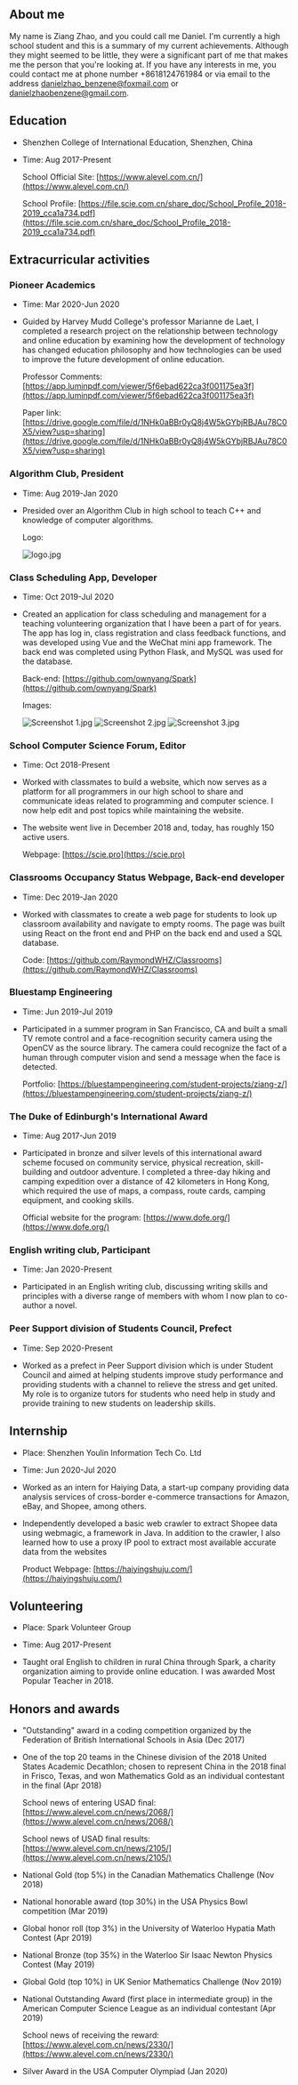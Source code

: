 ## About me

My name is Ziang Zhao, and you could call me Daniel. I'm currently a high school student and this is a summary of my current achievements. Although they might seemed to be little, they were a significant part of me that makes me the person that you're looking at. If you have any interests in me, you could contact me at phone number +8618124761984 or via email to the address [danielzhao_benzene@foxmail.com](danielzhao_benzene@foxmail.com) or [danielzhaobenzene@gmail.com](danielzhaobenzene@gmail.com). 

## Education

- Shenzhen College of International Education, Shenzhen, China

- Time: Aug 2017-Present

    School Official Site: [https://www.alevel.com.cn/](https://www.alevel.com.cn/)

    School Profile: [https://file.scie.com.cn/share_doc/School_Profile_2018-2019_cca1a734.pdf](https://file.scie.com.cn/share_doc/School_Profile_2018-2019_cca1a734.pdf)

## Extracurricular activities

### Pioneer Academics

- Time: Mar 2020-Jun 2020

- Guided by Harvey Mudd College's professor Marianne de Laet, I completed a research project on the relationship between technology and online education by examining how the development of technology has changed education philosophy and how technologies can be used to improve the future development of online education.

    Professor Comments: [https://app.luminpdf.com/viewer/5f6ebad622ca3f001175ea3f](https://app.luminpdf.com/viewer/5f6ebad622ca3f001175ea3f)

    Paper link: [https://drive.google.com/file/d/1NHk0aBBr0yQ8j4W5kGYbjRBJAu78C0X5/view?usp=sharing](https://drive.google.com/file/d/1NHk0aBBr0yQ8j4W5kGYbjRBJAu78C0X5/view?usp=sharing)

### Algorithm Club, President

- Time: Aug 2019-Jan 2020
- Presided over an Algorithm Club in high school to teach C++ and knowledge of computer algorithms.
    
    Logo: 
    
    ![logo.jpg](https://i.loli.net/2020/10/01/IeorSHFwZcWmRPJ.jpg)

### Class Scheduling App, Developer

- Time: Oct 2019-Jul 2020

- Created an application for class scheduling and management for a teaching volunteering organization that I have been a part of for years. The app has log in, class registration and class feedback functions, and was developed using Vue and the WeChat mini app framework. The back end was completed using Python Flask, and MySQL was used for the database.

    Back-end: [https://github.com/ownyang/Spark](https://github.com/ownyang/Spark)

    Images:
    
    ![Screenshot 1.jpg](https://i.loli.net/2020/10/01/kcwPaRdqu9pyNoA.jpg)
    ![Screenshot 2.jpg](https://i.loli.net/2020/10/01/Ys7D2uTOH6Lty8P.jpg)
    ![Screenshot 3.jpg](https://i.loli.net/2020/10/01/KnaIjXqMvmU73gV.jpg)

### School Computer Science Forum, Editor

- Time:  Oct 2018-Present

- Worked with classmates to build a website, which now serves as a platform for all programmers in our high school to share and communicate ideas related to programming and computer science. I now help edit and post topics while maintaining the website.

- The website went live in December 2018 and, today, has roughly 150 active users.

    Webpage: [https://scie.pro](https://scie.pro)


### Classrooms Occupancy Status Webpage, Back-end developer

- Time: Dec 2019-Jan 2020

- Worked with classmates to create a web page for students to look up classroom availability and navigate to empty rooms. The page was built using React on the front end and PHP on the back end and used a SQL database.

    Code: [https://github.com/RaymondWHZ/Classrooms](https://github.com/RaymondWHZ/Classrooms)

### Bluestamp Engineering

- Time: Jun 2019-Jul 2019

- Participated in a summer program in San Francisco, CA and built a small TV remote control and a face-recognition security camera using the OpenCV as the source library. The camera could recognize the fact of a human through computer vision and send a message when the face is detected.

    Portfolio: [https://bluestampengineering.com/student-projects/ziang-z/](https://bluestampengineering.com/student-projects/ziang-z/)

### The Duke of Edinburgh's International Award

- Time: Aug 2017-Jun 2019

- Participated in bronze and silver levels of this international award scheme focused on community service, physical recreation, skill-building and outdoor adventure. I completed a three-day hiking and camping expedition over a distance of 42 kilometers in Hong Kong, which required the use of maps, a compass, route cards, camping equipment, and cooking skills.
    
    Official website for the program: [https://www.dofe.org/](https://www.dofe.org/)

### English writing club, Participant

- Time: Jan 2020-Present

- Participated in an English writing club, discussing writing skills and principles with a diverse range of members with whom I now plan to co-author a novel.

### Peer Support division of Students Council, Prefect

- Time: Sep 2020-Present

- Worked as a prefect in Peer Support division which is under Student Council and aimed at helping students improve study performance and providing students with a channel to relieve the stress and get united. My role is to organize tutors for students who need help in study and provide training to new students on leadership skills.

## Internship

- Place: Shenzhen Youlin Information Tech Co. Ltd

- Time: Jun 2020-Jul 2020

- Worked as an intern for Haiying Data, a start-up company providing data analysis services of cross-border e-commerce transactions for Amazon, eBay, and Shopee, among others.

- Independently developed a basic web crawler to extract Shopee data using webmagic, a framework in Java. In addition to the crawler, I also learned how to use a proxy IP pool to extract most available accurate data from the websites
    
    Product Webpage: [https://haiyingshuju.com/](https://haiyingshuju.com/)

## Volunteering

- Place: Spark Volunteer Group

- Time: Aug 2017-Present

- Taught oral English to children in rural China through Spark, a charity organization aiming to provide online education. I was awarded Most Popular Teacher in 2018.

## Honors and awards

- "Outstanding" award in a coding competition organized by the Federation of British International Schools in Asia (Dec 2017)

- One of the top 20 teams in the Chinese division of the 2018 United States Academic Decathlon; chosen to represent China in the 2018 final in Frisco, Texas, and won Mathematics Gold as an individual contestant in the final (Apr 2018)

    School news of entering USAD final: [https://www.alevel.com.cn/news/2068/](https://www.alevel.com.cn/news/2068/)

    School news of USAD final results: [https://www.alevel.com.cn/news/2105/](https://www.alevel.com.cn/news/2105/)

- National Gold (top 5%) in the Canadian Mathematics Challenge (Nov 2018)

- National honorable award (top 30%) in the USA Physics Bowl competition (Mar 2019)

- Global honor roll (top 3%) in the University of Waterloo Hypatia Math Contest (Apr 2019)

- National Bronze (top 35%) in the Waterloo Sir Isaac Newton Physics Contest (May 2019)

- Global Gold (top 10%) in UK Senior Mathematics Challenge (Nov 2019)

- National Outstanding Award (first place in intermediate group) in the American Computer Science League as an individual contestant (Apr 2019)

    School news of receiving the reward: [https://www.alevel.com.cn/news/2330/](https://www.alevel.com.cn/news/2330/)

- Silver Award in the USA Computer Olympiad (Jan 2020)
